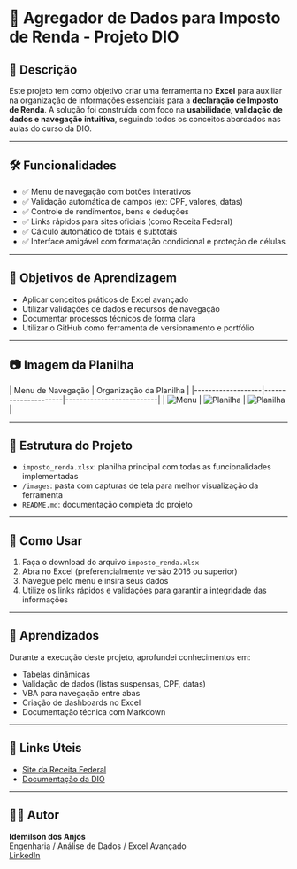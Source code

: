# 🧾 Agregador de Dados para Imposto de Renda - Projeto DIO

## 📌 Descrição

Este projeto tem como objetivo criar uma ferramenta no **Excel** para auxiliar na organização de informações essenciais para a **declaração de Imposto de Renda**. A solução foi construída com foco na **usabilidade, validação de dados e navegação intuitiva**, seguindo todos os conceitos abordados nas aulas do curso da DIO.

---

## 🛠️ Funcionalidades

- ✅ Menu de navegação com botões interativos
- ✅ Validação automática de campos (ex: CPF, valores, datas)
- ✅ Controle de rendimentos, bens e deduções
- ✅ Links rápidos para sites oficiais (como Receita Federal)
- ✅ Cálculo automático de totais e subtotais
- ✅ Interface amigável com formatação condicional e proteção de células

---

## 🎯 Objetivos de Aprendizagem

- Aplicar conceitos práticos de Excel avançado
- Utilizar validações de dados e recursos de navegação
- Documentar processos técnicos de forma clara
- Utilizar o GitHub como ferramenta de versionamento e portfólio

---

## 📷 Imagem da Planilha

| Menu de Navegação | Organização da Planilha |
|-------------------|---------------------|--------------------------|
| ![Menu](./imagem/menu-navegacao.png) | ![Planilha](./imagem/planilha-dados.png) | ![Planilha](./imagem/planilha-dados2.png) |

---

## 📂 Estrutura do Projeto

- `imposto_renda.xlsx`: planilha principal com todas as funcionalidades implementadas
- `/images`: pasta com capturas de tela para melhor visualização da ferramenta
- `README.md`: documentação completa do projeto

---

## 🚀 Como Usar

1. Faça o download do arquivo `imposto_renda.xlsx`
2. Abra no Excel (preferencialmente versão 2016 ou superior)
3. Navegue pelo menu e insira seus dados
4. Utilize os links rápidos e validações para garantir a integridade das informações

---

## 🧠 Aprendizados

Durante a execução deste projeto, aprofundei conhecimentos em:

- Tabelas dinâmicas
- Validação de dados (listas suspensas, CPF, datas)
- VBA para navegação entre abas
- Criação de dashboards no Excel
- Documentação técnica com Markdown

---

## 📎 Links Úteis

- [Site da Receita Federal](https://www.gov.br/receitafederal/)
- [Documentação da DIO](https://www.dio.me/)


---

## 👨‍💻 Autor

**Idemilson dos Anjos**  
Engenharia / Análise de Dados / Excel Avançado  
[LinkedIn](https://www.linkedin.com/in/idemilson-silva-bb56b2b7/)  
